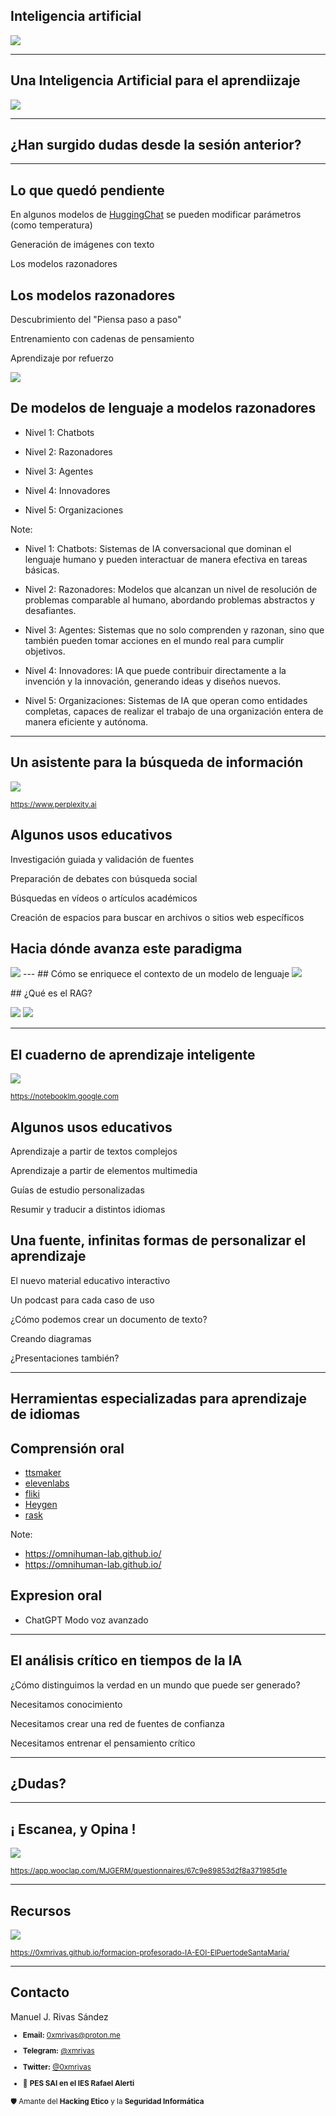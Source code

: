 
## Inteligencia artificial

<img class="nostretch" style="text-align: center" src="../imagenes/logos/logo.webp">

---

## Una Inteligencia Artificial para el aprendiizaje

<img class="r-stretch" style="text-align: center" src="../imagenes/cover2.png">

---

## ¿Han surgido dudas desde la sesión anterior?

---

## Lo que quedó pendiente

En algunos modelos de [HuggingChat](https://huggingface.co/chat/assistants) se pueden modificar parámetros (como temperatura) 
<!-- .element: class="fragment" -->

Generación de imágenes con texto <!-- .element: class="fragment" -->

Los modelos razonadores <!-- .element: class="fragment" -->


## Los modelos razonadores

Descubrimiento del "Piensa paso a paso" <!-- .element: class="fragment" -->

Entrenamiento con cadenas de pensamiento <!-- .element: class="fragment" -->

Aprendizaje por refuerzo <!-- .element: class="fragment" -->


<img class="r-stretch" style="text-align: center" src="../imagenes/reasoning.png">


## De modelos de lenguaje a modelos razonadores

- Nivel 1: Chatbots <!-- .element: class="fragment" -->

- Nivel 2: Razonadores <!-- .element: class="fragment" -->

- Nivel 3: Agentes <!-- .element: class="fragment" -->

- Nivel 4: Innovadores <!-- .element: class="fragment" -->

- Nivel 5: Organizaciones <!-- .element: class="fragment" -->

Note:
- Nivel 1: Chatbots: Sistemas de IA conversacional que dominan el lenguaje humano y pueden interactuar de manera efectiva en tareas básicas.

- Nivel 2: Razonadores: Modelos que alcanzan un nivel de resolución de problemas comparable al humano, abordando problemas abstractos y desafiantes.

- Nivel 3: Agentes: Sistemas que no solo comprenden y razonan, sino que también pueden tomar acciones en el mundo real para cumplir objetivos.

- Nivel 4: Innovadores: IA que puede contribuir directamente a la invención y la innovación, generando ideas y diseños nuevos.

- Nivel 5: Organizaciones: Sistemas de IA que operan como entidades completas, capaces de realizar el trabajo de una organización entera de manera eficiente y autónoma.

---

## Un asistente para la búsqueda de información

<img class="r-stretch" style="text-align: center" src="../imagenes/perplexity.png">

<small>https://www.perplexity.ai</small>


## Algunos usos educativos

Investigación guiada y validación de fuentes <!-- .element: class="fragment" -->

Preparación de debates con búsqueda social <!-- .element: class="fragment" -->

Búsquedas en vídeos o artículos académicos <!-- .element: class="fragment" -->

Creación de espacios para buscar en archivos o sitios web específicos <!-- .element: class="fragment" -->


## Hacia dónde avanza este paradigma

<img class="r-stretch" style="text-align: center" src="../imagenes/deep-research.png">
---
## Cómo se enriquece el contexto de un modelo de lenguaje

<img class="r-stretch" style="text-align: center" src="../imagenes/rag.png">


## ¿Qué es el RAG?

<img class="r-stretch" style="text-align: center" src="../imagenes/rag1.png">


<img class="r-stretch" style="text-align: center" src="../imagenes/rag2.png">

---

## El cuaderno de aprendizaje inteligente

<img class="r-stretch" style="text-align: center" src="../imagenes/notebook-logo.svg">

<small>https://notebooklm.google.com</small>


## Algunos usos educativos

Aprendizaje a partir de textos complejos <!-- .element: class="fragment" -->

Aprendizaje a partir de elementos multimedia <!-- .element: class="fragment" -->

Guías de estudio personalizadas <!-- .element: class="fragment" -->

Resumir y traducir a distintos idiomas <!-- .element: class="fragment" -->


## Una fuente, infinitas formas de personalizar el aprendizaje

El nuevo material educativo interactivo <!-- .element: class="fragment" -->

Un podcast para cada caso de uso <!-- .element: class="fragment" -->

¿Cómo podemos crear un documento de texto? <!-- .element: class="fragment" -->


Creando diagramas

¿Presentaciones también? <!-- .element: class="fragment" -->

---

## Herramientas especializadas para aprendizaje de idiomas


## Comprensión oral

- [ttsmaker](https://ttsmaker.com/)<!-- .element: class="fragment" -->
- [elevenlabs](https://elevenlabs.io/)<!-- .element: class="fragment" -->
- [fliki](https://app.fliki.ai/)<!-- .element: class="fragment" -->
- [Heygen](https://app.heygen.com/)<!-- .element: class="fragment" -->
- [rask](https://es.rask.ai/)<!-- .element: class="fragment" -->

Note:
- https://omnihuman-lab.github.io/
- https://omnihuman-lab.github.io/


## Expresion oral

- ChatGPT Modo voz avanzado<!-- .element: class="fragment" -->

---

## El análisis crítico en tiempos de la IA

¿Cómo distinguimos la verdad en un mundo que puede ser generado? <!-- .element: class="fragment" -->

Necesitamos conocimiento <!-- .element: class="fragment" -->

Necesitamos crear una red de fuentes de confianza <!-- .element: class="fragment" -->

Necesitamos entrenar el pensamiento crítico <!-- .element: class="fragment" -->

---

<!-- .slide: data-background-video="../imagenes/chatgpt.mp4" data-background-opacity="0.6" data-background-video-loop data-background-video-muted -->

## ¿Dudas?
---

## ¡ Escanea, y Opina !

<img class="r-stretch" style="text-align: center" src="../imagenes/qr-exit-ticket-2.png">

<small>https://app.wooclap.com/MJGERM/questionnaires/67c9e89853d2f8a371985d1e</small>

---

## Recursos

<img class="r-stretch" style="text-align: center" src="../imagenes/qr-resources.png">

<small>https://0xmrivas.github.io/formacion-profesorado-IA-EOI-ElPuertodeSantaMaria/</small>

---

## Contacto

 Manuel J. Rivas Sández 
 <small>
- **Email:** [0xmrivas@proton.me](mailto:0xmrivas@proton.me)
- **Telegram:** [@xmrivas](https://t.me/xmrivas)
- **Twitter:** [@0xmrivas](https://twitter.com/0xmrivas)

- 💼 **PES SAI en el IES Rafael Alerti**

🛡️ Amante del **Hacking Etico** y la **Seguridad Informática**
</small> 